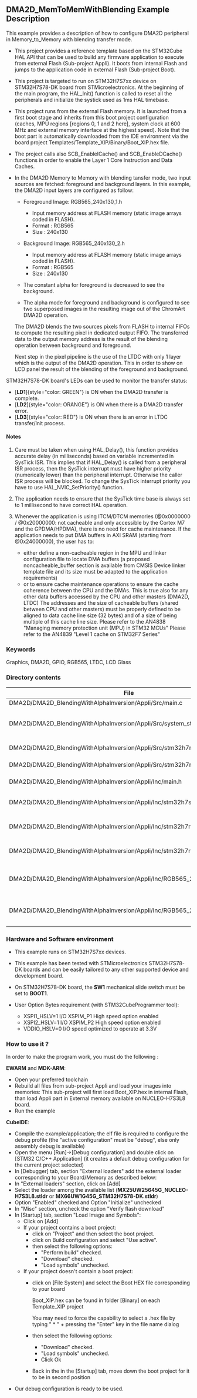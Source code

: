 ## <b>DMA2D_MemToMemWithBlending Example Description</b>

This example provides a description of how to configure DMA2D peripheral in 
  Memory_to_Memory with blending transfer mode.

- This project provides a reference template based on the STM32Cube HAL API that can be used
to build any firmware application to execute from external Flash (Sub-project Appli). It boots from internal Flash and jumps
to the application code in external Flash (Sub-project Boot).
- This project is targeted to run on STM32H7S7xx device on STM32H7S78-DK board from STMicroelectronics.
At the beginning of the main program, the HAL_Init() function is called to reset
all the peripherals and initialize the systick used as 1ms HAL timebase.
- This project runs from the external Flash memory. It is launched from a first boot stage and inherits from this boot project
configuration (caches, MPU regions [regions 0, 1 and 2 here], system clock at 600 MHz and external memory interface at the highest speed).
Note that the boot part is automatically downloaded from the IDE environment via the board project Templates/Template_XIP/Binary/Boot_XIP.hex file.
- The project calls also SCB_EnableICache() and SCB_EnableDCache() functions in order to enable
the Layer 1 Core Instruction and Data Caches.

- In the DMA2D Memory to Memory with blending tansfer mode, two input sources are fetched: foreground and background layers.
  In this example, the DMA2D input layers are configured as follow:

   - Foreground Image: RGB565_240x130_1.h
     - Input memory address at FLASH memory (static image arrays coded in FLASH).
     - Format : RGB565
     - Size   : 240x130

  - Background Image: RGB565_240x130_2.h 
     - Input memory address at FLASH memory (static image arrays coded in FLASH).
     - Format : RGB565
     - Size   : 240x130

   - The constant alpha for foreground is decreased to see the background.
   - The alpha mode for foreground and background is configured to see two 
     superposed images in the resulting image out of the ChromArt DMA2D operation.

  The DMA2D blends the two sources pixels from FLASH to internal FIFOs to compute 
  the resulting pixel in dedicated output FIFO. 
  The transferred data to the output memory address is the result of the blending 
  operation between background and foreground.
  
  Next step in the pixel pipeline is the use of the LTDC with only 1 layer which 
  is the output of the DMA2D operation.
  This in order to show on LCD panel the result of the blending of the 
  foreground and background.

STM32H7S78-DK board's LEDs can be used to monitor the transfer status:

 - [**LD1**]{style="color: GREEN"} is ON when the DMA2D transfer is complete.
 - [**LD2**]{style="color: ORANGE"} is ON when there is a DMA2D transfer error.
 - [**LD3**]{style="color: RED"} is ON when there is an error in LTDC transfer/Init process.


#### <b>Notes</b>

 1. Care must be taken when using HAL_Delay(), this function provides accurate delay (in milliseconds)
    based on variable incremented in SysTick ISR. This implies that if HAL_Delay() is called from
    a peripheral ISR process, then the SysTick interrupt must have higher priority (numerically lower)
    than the peripheral interrupt. Otherwise the caller ISR process will be blocked.
    To change the SysTick interrupt priority you have to use HAL_NVIC_SetPriority() function.

 2. The application needs to ensure that the SysTick time base is always set to 1 millisecond
    to have correct HAL operation.

 3. Whenever the application is using ITCM/DTCM memories (@0x0000000 / @0x20000000: not cacheable and only accessible
    by the Cortex M7 and the GPDMA/HPDMA), there is no need for cache maintenance.
    If the application needs to put DMA buffers in AXI SRAM (starting from @0x24000000), the user has to:
    - either define a non-cacheable region in the MPU and linker configuration file to locate DMA buffers
      (a proposed noncacheable_buffer section is available from CMSIS Device linker template file and its size must
      be adapted to the application requirements)
    - or to ensure cache maintenance operations to ensure the cache coherence between the CPU and the DMAs.
    This is true also for any other data buffers accessed by the CPU and other masters (DMA2D, LTDC)
    The addresses and the size of cacheable buffers (shared between CPU and other masters)
    must be properly defined to be aligned to data cache line size (32 bytes) and of a size of being multiple
    of this cache line size.
   Please refer to the AN4838 "Managing memory protection unit (MPU) in STM32 MCUs"
   Please refer to the AN4839 "Level 1 cache on STM32F7 Series"

### <b>Keywords</b>

Graphics, DMA2D, GPIO, RGB565, LTDC, LCD Glass

### <b>Directory contents</b>

File                                                                                             | Description
 ---                                                                                             | ---
  DMA2D/DMA2D_BlendingWithAlphaInversion/Appli/Src/main.c                                        | Main program
  DMA2D/DMA2D_BlendingWithAlphaInversion/Appli/Src/system_stm32h7rsxx.c                          | STM32H7RSxx system clock configuration file
  DMA2D/DMA2D_BlendingWithAlphaInversion/Appli/Src/stm32h7rsxx_it.c                              | Interrupt handlers
  DMA2D/DMA2D_BlendingWithAlphaInversion/Appli/Src/stm32h7rsxx_hal_msp.c                         | HAL MSP module
  DMA2D/DMA2D_BlendingWithAlphaInversion/Appli/Inc/main.h                                        | Main program header file
  DMA2D/DMA2D_BlendingWithAlphaInversion/Appli/Inc/stm32h7s78_discovery_conf.h                   | BSP Configuration file
  DMA2D/DMA2D_BlendingWithAlphaInversion/Appli/Inc/stm32h7rsxx_hal_conf.h                        | HAL Configuration file
  DMA2D/DMA2D_BlendingWithAlphaInversion/Appli/Inc/stm32h7rsxx_it.h                              | Interrupt handlers header file
  DMA2D/DMA2D_BlendingWithAlphaInversion/Appli/Inc/RGB565_240x130_1.h                            | Image used for DMAD2D foreground fetching
  DMA2D/DMA2D_BlendingWithAlphaInversion/Appli/Inc/RGB565_240x130_2.h                            | Image used for DMAD2D background fetching

### <b>Hardware and Software environment</b>

  - This example runs on STM32H7S7xx devices.

  - This example has been tested with STMicroelectronics STM32H7S78-DK
    boards and can be easily tailored to any other supported device
    and development board.

  - On STM32H7S78-DK board, the **SW1** mechanical slide switch must be set to **BOOT1**.

  - User Option Bytes requirement (with STM32CubeProgrammer tool):

    - XSPI1_HSLV=1     I/O XSPIM_P1 High speed option enabled
    - XSPI2_HSLV=1     I/O XSPIM_P2 High speed option enabled
    - VDDIO_HSLV=0     I/O speed optimized to operate at 3.3V

### <b>How to use it ?</b>

In order to make the program work, you must do the following :

**EWARM** and **MDK-ARM**:

 - Open your preferred toolchain
 - Rebuild all files from sub-project Appli and load your images into memories: This sub-project will first load Boot_XIP.hex in internal Flash,
   than load Appli part in External memory available on NUCLEO-H7S3L8 board.
 - Run the example

**CubeIDE**:

 - Compile the example/application; the elf file is required to configure the debug profile (the "active configuration" must be "debug", else only assembly debug is available)
 - Open the menu [Run]->[Debug configuration] and double click on  [STM32 C/C++ Application] (it creates a default debug configuration for the current project selected)
 - In [Debugger] tab, section "External  loaders" add the external loader corresponding to your Board/Memory as described below:
 - In "External loaders" section, click on [Add]
 - Select the loader among the available list (**MX25UW25645G_NUCLEO-H7S3L8.stldr** or **MX66UW1G45G_STM32H7S78-DK.stldr**)
 - Option "Enabled" checked and Option "Initialize" unchecked
 - In "Misc" section, uncheck the option "Verify flash download"
 - In [Startup] tab, section "Load Image and Symbols":
   - Click on [Add]
   - If your project contains a boot project:
     - click on "Project" and then select the boot project.
     - click on Build configuration and select "Use active".
     - then select the following options:
       - "Perform build" checked.
       - "Download" checked.
       - "Load symbols" unchecked.
   - If your project doesn't contain a boot project:
     - click on [File System] and select the Boot HEX file corresponding to your board

        Boot_XIP.hex can be found in folder [Binary] on each Template_XIP project

        You may need to force the capability to select a .hex file by typing " * " + pressing the "Enter" key in the file name dialog

     - then select the following options:
       - "Download"      checked.
       - "Load symbols" unchecked.
       - Click Ok
     - Back in the in the [Startup] tab, move down the boot project for it to be in second position
 - Our debug configuration is ready to be used.